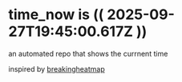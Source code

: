 # time_now is (( 2025-09-27T19:45:00.617Z ))

an automated repo that shows the currnent time

inspired by [breakingheatmap](https://github.com/breakingheatmap/breakingheatmap)